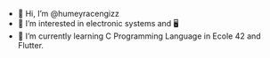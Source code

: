 - 👋 Hi, I’m @humeyracengizz
- 👀 I’m interested in electronic systems and 🖥
- 🌱 I’m currently learning C Programming Language in Ecole 42 and Flutter.
 
